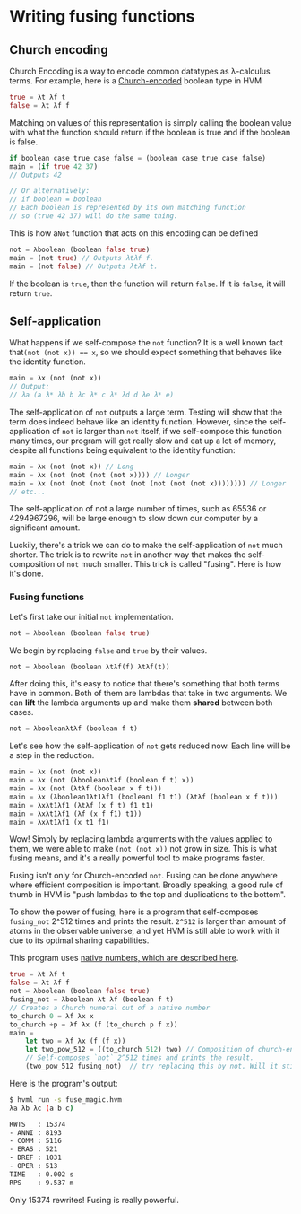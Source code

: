 # Writing fusing functions
## Church encoding
Church Encoding is a way to encode common datatypes as λ-calculus terms. For example, here is a [Church-encoded](https://en.wikipedia.org/wiki/Church_encoding) boolean type in HVM
```rs
true = λt λf t
false = λt λf f
```
Matching on values of this representation is simply calling the boolean value with what the function should return if the boolean is true and if the boolean is false.
```rs
if boolean case_true case_false = (boolean case_true case_false)
main = (if true 42 37) 
// Outputs 42

// Or alternatively:
// if boolean = boolean
// Each boolean is represented by its own matching function
// so (true 42 37) will do the same thing.
```

This is how  a`Not` function that acts on this encoding can be defined
```rs
not = λboolean (boolean false true)
main = (not true) // Outputs λtλf f.
main = (not false) // Outputs λtλf t.
```
If the boolean is `true`, then the function will return `false`. If it is `false`, it will return `true`.

## Self-application

What happens if we self-compose the `not` function? It is a well known fact that`(not (not x)) == x`, so we should expect something that behaves like the identity function.
```rs
main = λx (not (not x))
// Output:
// λa (a λ* λb b λc λ* c λ* λd d λe λ* e)
```
The self-application of `not` outputs a large term. Testing will show that the term does indeed behave like an identity function. However, since the self-application of `not` is larger than `not` itself, if we self-compose this function many times, our program will get really slow and eat up a lot of memory, despite all functions being equivalent to the identity function:
```rs
main = λx (not (not x)) // Long
main = λx (not (not (not (not x)))) // Longer
main = λx (not (not (not (not (not (not (not (not x)))))))) // Longer
// etc...
```
The self-application of not a large number of times, such as 65536 or 4294967296, will be large enough to slow down our computer by a significant amount.

Luckily, there's a trick we can do to make the self-application of `not` much shorter. The trick is to rewrite `not` in another way that makes the self-composition of `not` much smaller. This trick is called "fusing". Here is how it's done.

### Fusing functions
Let's first take our initial `not` implementation.
```rs
not = λboolean (boolean false true)
```
We begin by replacing `false` and `true` by their values.
```rs
not = λboolean (boolean λtλf(f) λtλf(t))
```
After doing this, it's easy to notice that there's something that both terms have in common. Both of them are lambdas that take in two arguments. We can **lift** the lambda arguments up and make them **shared** between both cases.
```rs
not = λbooleanλtλf (boolean f t)
```
Let's see how the self-application of `not` gets reduced now. Each line will be a step in the reduction.
```rs
main = λx (not (not x))
main = λx (not (λbooleanλtλf (boolean f t) x))
main = λx (not (λtλf (boolean x f t)))
main = λx (λboolean1λt1λf1 (boolean1 f1 t1) (λtλf (boolean x f t)))
main = λxλt1λf1 (λtλf (x f t) f1 t1)
main = λxλt1λf1 (λf (x f f1) t1))
main = λxλt1λf1 (x t1 f1)
```
Wow! Simply by replacing lambda arguments with the values applied to them, we were able to make `(not (not x))` not grow in size. This is what fusing means, and it's a really powerful tool to make programs faster.

Fusing isn't only for Church-encoded `not`. Fusing can be done anywhere where efficient composition is important. Broadly speaking, a good rule of thumb in HVM is "push lambdas to the top and duplications to the bottom".

To show the power of fusing, here is a program that self-composes `fusing_not` 2^512 times and prints the result. `2^512` is larger than amount of atoms in the observable universe, and yet HVM is still able to work with it due to its optimal sharing capabilities. 

This program uses [native numbers, which are described here](native-numbers.md).
```rs
true = λt λf t
false = λt λf f
not = λboolean (boolean false true)
fusing_not = λboolean λt λf (boolean f t)
// Creates a Church numeral out of a native number
to_church 0 = λf λx x
to_church +p = λf λx (f (to_church p f x))
main = 
	let two = λf λx (f (f x))
	let two_pow_512 = ((to_church 512) two) // Composition of church-encoded numbers is equivalent to exponentiation.
	// Self-composes `not` 2^512 times and prints the result.
	(two_pow_512 fusing_not)  // try replacing this by not. Will it still work?
```
Here is the program's output:
```bash
$ hvml run -s fuse_magic.hvm 
λa λb λc (a b c)

RWTS   : 15374
- ANNI : 8193
- COMM : 5116
- ERAS : 521
- DREF : 1031
- OPER : 513
TIME   : 0.002 s
RPS    : 9.537 m
```
Only 15374 rewrites! Fusing is really powerful.
